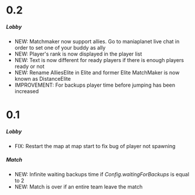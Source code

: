 # 0.2

##### Lobby
* NEW: Matchmaker now support allies. Go to maniaplanet live chat in order to set one of your buddy as ally
* NEW: Player's rank is now displayed in the player list
* NEW: Text is now different for ready players if there is enough players ready or not
* NEW: Rename AlliesElite in Elite and former Elite MatchMaker is now known as DistanceElite
* IMPROVEMENT: For backups player time before jumping has been increased

# 0.1

##### Lobby
* FIX: Restart the map at map start to fix bug of player not spawning

##### Match
* NEW: Infinite waiting backups time if _Config.waitingForBackups_ is equal to 2
* NEW: Match is over if an entire team leave the match